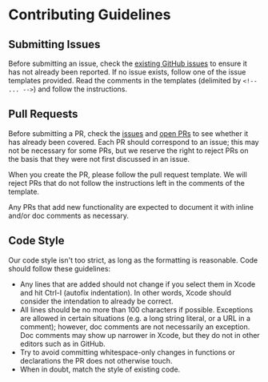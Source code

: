 # Contributing Guidelines

## Submitting Issues

Before submitting an issue, check the [existing GitHub issues][1] to ensure it has not already been
reported. If no issue exists, follow one of the issue templates provided. Read the comments in the
templates (delimited by `<!-- ... -->`) and follow the instructions.

## Pull Requests

Before submitting a PR, check the [issues][1] and [open PRs][2] to see whether it has already been
covered. Each PR should correspond to an issue; this may not be necessary for some PRs, but we
reserve the right to reject PRs on the basis that they were not first discussed in an issue.

When you create the PR, please follow the pull request template. We will reject PRs that do not
follow the instructions left in the comments of the template.

Any PRs that add new functionality are expected to document it with inline and/or doc comments as
necessary.

## Code Style

Our code style isn't too strict, as long as the formatting is reasonable. Code should follow these
guidelines:

 - Any lines that are added should not change if you select them in Xcode and hit Ctrl-I (autofix
   indentation). In other words, Xcode should consider the intendation to already be correct.
 - All lines should be no more than 100 characters if possible. Exceptions are allowed in certain
   situations  (e.g. a long string literal, or a URL in a comment); however, doc comments are not
   necessarily an exception. Doc comments may show up narrower in Xcode, but they do not in other
   editors such as in GitHub.
 - Try to avoid committing whitespace-only changes in functions or declarations the PR does not
   otherwise touch.
 - When in doubt, match the style of existing code.

[1]: https://github.com/Tiny-Home-Consulting/Dependiject/issues?q=is%3Aissue
[2]: https://github.com/Tiny-Home-Consulting/Dependiject/pulls
